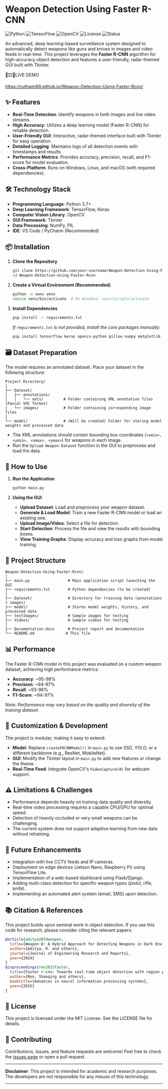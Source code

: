 # Weapon Detection Using Faster R-CNN

![Python](https://img.shields.io/badge/Python-3.7%2B-blue?logo=python)
![TensorFlow](https://img.shields.io/badge/TensorFlow-2.x-orange?logo=tensorflow)
![OpenCV](https://img.shields.io/badge/OpenCV-4.x-green?logo=opencv)
![License](https://img.shields.io/badge/License-MIT-yellow)
![Status](https://img.shields.io/badge/Status-Completed-brightgreen)

An advanced, deep learning-based surveillance system designed to automatically detect weapons like guns and knives in images and video feeds in real-time. This project leverages the **Faster R-CNN** algorithm for high-accuracy object detection and features a user-friendly, radar-themed GUI built with Tkinter.

🛑🎞️🎥LIVE DEMO

https://ruthwin89.github.io/Weapon-Detection-Using-Faster-Rcnn/

## ✨ Features

- **Real-Time Detection**: Identify weapons in both images and live video streams.
- **High Accuracy**: Utilizes a deep learning model (Faster R-CNN) for reliable detection.
- **User-Friendly GUI**: Interactive, radar-themed interface built with Tkinter for easy operation.
- **Detailed Logging**: Maintains logs of all detection events with timestamps and results.
- **Performance Metrics**: Provides accuracy, precision, recall, and F1-score for model evaluation.
- **Cross-Platform**: Runs on Windows, Linux, and macOS (with required dependencies).

## 🛠️ Technology Stack

- **Programming Language**: Python 3.7+
- **Deep Learning Framework**: TensorFlow, Keras
- **Computer Vision Library**: OpenCV
- **GUI Framework**: Tkinter
- **Data Processing**: NumPy, PIL
- **IDE**: VS Code / PyCharm (Recommended)

## 📦 Installation

1.  **Clone the Repository**
    ```bash
    git clone https://github.com/your-username/Weapon-Detection-Using-Faster-Rcnn.git
    cd Weapon-Detection-Using-Faster-Rcnn
    ```

2.  **Create a Virtual Environment (Recommended)**
    ```bash
    python -m venv venv
    source venv/bin/activate  # On Windows: venv\Scripts\activate
    ```

3.  **Install Dependencies**
    ```bash
    pip install -r requirements.txt
    ```
    *If `requirements.txt` is not provided, install the core packages manually:*
    ```bash
    pip install tensorflow keras opencv-python pillow numpy matplotlib scikit-learn pandas tkinter
    ```

## 🗃️ Dataset Preparation

The model requires an annotated dataset. Place your dataset in the following structure:
```
Project Directory/
│
├── Dataset/
│   ├── annotations/
│   │   └── xmls/         # Folder containing XML annotation files (Pascal VOC format)
│   └── images/           # Folder containing corresponding image files
│
└── model/                # (Will be created) Folder for storing model weights and processed data
```
- The XML annotations should contain bounding box coordinates (`<xmin>, <ymin>, <xmax>, <ymax>`) for weapons in each image.
- Run the `Upload Weapon Dataset` function in the GUI to preprocess and load the data.

## 🚀 How to Use

1.  **Run the Application**
    ```bash
    python main.py
    ```

2.  **Using the GUI**
    - **Upload Dataset**: Load and preprocess your weapon dataset.
    - **Generate & Load Model**: Train a new Faster R-CNN model or load an existing one.
    - **Upload Image/Video**: Select a file for detection.
    - **Start Detection**: Process the file and view the results with bounding boxes.
    - **View Training Graphs**: Display accuracy and loss graphs from model training.

## 📁 Project Structure

```
Weapon-Detection-Using-Faster-Rcnn/
│
├── main.py                 # Main application script launching the GUI
├── requirements.txt        # Python dependencies (to be created)
│
├── Dataset/                # Directory for training data (annotations + images)
├── model/                  # Stores model weights, history, and processed data
├── testImages/             # Sample images for testing
├── Videos/                 # Sample videos for testing
│
├── Documentation.docx      # Project report and documentation
└── README.md              # This file
```

## 📊 Performance

The Faster R-CNN model in this project was evaluated on a custom weapon dataset, achieving high performance metrics:
- **Accuracy**: ~95-98%
- **Precision**: ~94-97%
- **Recall**: ~93-96%
- **F1-Score**: ~94-97%

*Note: Performance may vary based on the quality and diversity of the training dataset.*

## 🔧 Customization & Development

The project is modular, making it easy to extend:
- **Model**: Replace `createFRCNNModel()` in `main.py` to use SSD, YOLO, or a different backbone (e.g., ResNet, MobileNet).
- **GUI**: Modify the Tkinter layout in `main.py` to add new features or change the theme.
- **Real-Time Feed**: Integrate OpenCV's `VideoCapture(0)` for webcam support.

## ⚠️ Limitations & Challenges

- Performance depends heavily on training data quality and diversity.
- Real-time video processing requires a capable CPU/GPU for optimal speed.
- Detection of heavily occluded or very small weapons can be challenging.
- The current system does not support adaptive learning from new data without retraining.

## 🚀 Future Enhancements

- Integration with live CCTV feeds and IP cameras.
- Deployment on edge devices (Jetson Nano, Raspberry Pi) using TensorFlow Lite.
- Implementation of a web-based dashboard using Flask/Django.
- Adding multi-class detection for specific weapon types (pistol, rifle, knife).
- Implementing an automated alert system (email, SMS) upon detection.

## 📚 Citation & References

This project builds upon seminal work in object detection. If you use this code for research, please consider citing the relevant papers:

```bibtex
@article{aditya2024weapon,
  title={Weapon D: A Hybrid Approach for Detecting Weapons in Dark Environments Using Deep Learning Techniques},
  author={Aditya, R. and others},
  journal={Journal of Engineering Research and Reports},
  year={2024}
}
@inproceedings{ren2015faster,
  title={Faster r-cnn: Towards real-time object detection with region proposal networks},
  author={Ren, Shaoqing and others},
  booktitle={Advances in neural information processing systems},
  year={2015}
}
```

## 📄 License

This project is licensed under the MIT License. See the LICENSE file for details.

## 🤝 Contributing

Contributions, issues, and feature requests are welcome! Feel free to check the [issues page](https://github.com/your-username/Weapon-Detection-Using-Faster-Rcnn/issues) or open a pull request.

---
**Disclaimer**: This project is intended for academic and research purposes. The developers are not responsible for any misuse of this technology.

---
